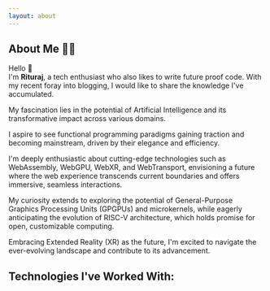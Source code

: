 ```yaml
---
layout: about
---
```


<script>
  import FamiliarTechStack from '$lib/components/site/familiar-tech-stack.svelte'
</script>

## About Me 👨‍💻

Hello <span class="wave">👋</span>  
I'm **Rituraj**, a tech enthusiast who also likes to write future proof code.
With my recent foray into blogging, I would like to share the knowledge I've accumulated.

My fascination lies in the potential of Artificial Intelligence and its transformative impact across various domains.

I aspire to see functional programming paradigms gaining traction and becoming mainstream, driven by their elegance and efficiency.

I'm deeply enthusiastic about cutting-edge technologies such as WebAssembly, WebGPU, WebXR, and WebTransport, envisioning a future where the web experience transcends current boundaries and offers immersive, seamless interactions.

My curiosity extends to exploring the potential of General-Purpose Graphics Processing Units (GPGPUs) and microkernels, while eagerly anticipating the evolution of RISC-V architecture, which holds promise for open, customizable computing.

Embracing Extended Reality (XR) as the future, I'm excited to navigate the ever-evolving landscape and contribute to its advancement.

## Technologies I've Worked With:

<FamiliarTechStack />
